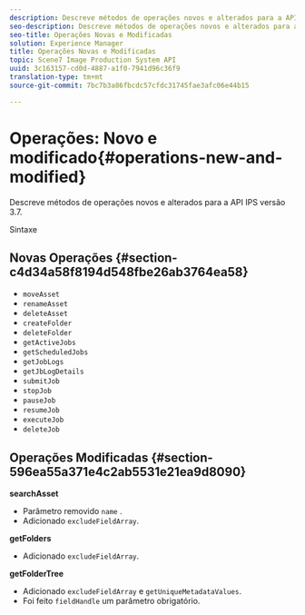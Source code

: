 ```yaml
---
description: Descreve métodos de operações novos e alterados para a API IPS versão 3.7.
seo-description: Descreve métodos de operações novos e alterados para a API IPS versão 3.7.
seo-title: Operações Novas e Modificadas
solution: Experience Manager
title: Operações Novas e Modificadas
topic: Scene7 Image Production System API
uuid: 3c163157-cd0d-4887-a1f0-7941d96c36f9
translation-type: tm+mt
source-git-commit: 7bc7b3a86fbcdc57cfdc31745fae3afc06e44b15

---
```



# Operações: Novo e modificado{#operations-new-and-modified}

Descreve métodos de operações novos e alterados para a API IPS versão 3.7.

Sintaxe

## Novas Operações {#section-c4d34a58f8194d548fbe26ab3764ea58}

* `moveAsset`
* `renameAsset`
* `deleteAsset`
* `createFolder`
* `deleteFolder`
* `getActiveJobs`
* `getScheduledJobs`
* `getJobLogs`
* `getJbLogDetails`
* `submitJob`
* `stopJob`
* `pauseJob`
* `resumeJob`
* `executeJob`
* `deleteJob`

## Operações Modificadas {#section-596ea55a371e4c2ab5531e21ea9d8090}

**searchAsset**

* Parâmetro removido `name` .
* Adicionado `excludeFieldArray`.

**getFolders**

* Adicionado `excludeFieldArray`.

**getFolderTree**

* Adicionado `excludeFieldArray` e `getUniqueMetadataValues`.
* Foi feito `fieldHandle` um parâmetro obrigatório.

